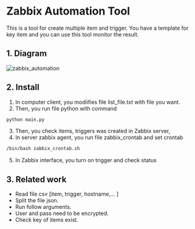 # Zabbix Automation Tool

This is a tool for create multiple item and trigger. You have a template for key item and you can use this tool monitor the result. 

## 1. Diagram
![zabbix_automation](https://user-images.githubusercontent.com/34707129/59181958-b2a2a380-8b92-11e9-8735-44f64d847760.png)

## 2. Install

1. In computer client, you modiifies file list_file.txt with file you want.
2. Then, you run file python with command 
  ```bash
  python main.py
  ```
3. Then, you check items, triggers was created in Zabbix server,
4. In server zabbix agent, you run file zabbix_crontab and set crontab
  ```bash
  /bin/bash zabbix_crontab.sh
  ```
5. In Zabbix interface, you turn on trigger and check status
## 3. Related work
  - Read file csv [item, trigger, hostname,... ]
  - Split the file json.
  - Run follow arguments.
  - User and pass need to be encrypted.
  - Check key of items exist.

